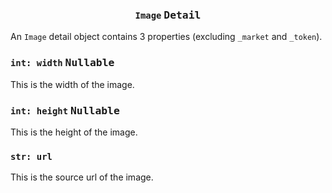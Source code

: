<h3 align="center"><code>Image</code> <kbd>Detail</kbd></h3>

An `Image` detail object contains 3 properties (excluding `_market` and `_token`).

### `int: width` <kbd>Nullable</kbd>
This is the width of the image.

### `int: height` <kbd>Nullable</kbd>
This is the height of the image.

### `str: url`
This is the source url of the image.

<img src="https://komarev.com/ghpvc/?username=creuserr" alt="" width="0"></img>
